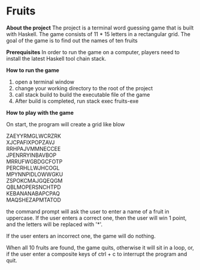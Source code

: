 # Fruits


**About the project**
The project is a terminal word guessing game that is built with Haskell.
The game consists of 11 * 15 letters in a rectangular grid.
The goal of the game is to find out the names of ten fruits

**Prerequisites**
In order to run the game on a computer, players need to install the latest Haskell tool chain stack.

**How to run the game**

1. open a terminal window
2. change your working directory to the root of the project 
3. call stack build to build the executable file of the game 
4. After build is completed, run stack exec fruits-exe

**How to play with the game**

On start, the program will create a grid like blow

ZAEYYRMGLWCRZRK  
XJCPAFIXPOPZAVJ  
RRHPAJVMMNECCEE  
JPENRRYINBAVBOP  
MRRUFWGBDGCFOTP  
PERCRHLLWJHCOGL  
MPYNNPIDLOWWGKU  
ZSPOKCMAJGQEQGM  
QBLMOPERSNCHTPD  
KEBANANABAPCPAQ  
MAQSHEZAPMTATOD   
 
the command prompt will ask the user to enter a name of a fruit in uppercase.
If the user enters a correct one, then the user will win 1 point, and the letters
will be replaced with '*'. 

If the user enters an incorrect one, the game will do nothing.

When all 10 fruits are found, the game quits, otherwise it will sit in a loop, 
or, if the user enter a composite keys of ctrl + c to interrupt the program and quit. 

